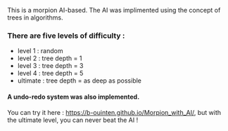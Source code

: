 This is a morpion AI-based. The AI was implimented using the concept of trees in algorithms.

### There are five levels of difficulty :
- level 1 : random
- level 2 : tree depth = 1 
- level 3 : tree depth = 3 
- level 4 : tree depth = 5 
- ultimate : tree depth = as deep as possible

#### A undo-redo system was also implemented.

You can try it here : https://b-ouinten.github.io/Morpion_with_AI/, but with the ultimate level, you can never beat the AI !

